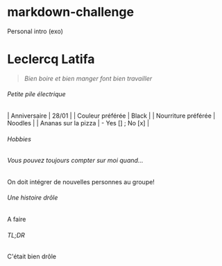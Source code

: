 # markdown-challenge
Personal intro (exo)
# Leclercq Latifa
> *Bien boire et bien manger font bien travailler*
###### Petite pile électrique
| Anniversaire | 28/01 |
| Couleur préférée | Black |
| Nourriture préférée | Noodles |
| Ananas sur la pizza | - Yes [] ; No [x] |

###### Hobbies

###### Vous pouvez toujours compter sur moi quand...
On doit intégrer de nouvelles personnes au groupe!

###### Une histoire drôle
A faire

###### TL;DR
C'était bien drôle

